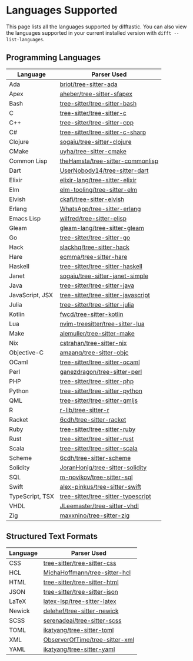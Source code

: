 # Languages Supported

This page lists all the languages supported by difftastic. You can
also view the languages supported in your current installed version
with `difft --list-languages`.

## Programming Languages

| Language        | Parser Used                                                                                 |
|-----------------|---------------------------------------------------------------------------------------------|
| Ada             | [briot/tree-sitter-ada](https://github.com/briot/tree-sitter-ada)                           |
| Apex            | [aheber/tree-sitter-sfapex](https://github.com/aheber/tree-sitter-sfapex)                   |
| Bash            | [tree-sitter/tree-sitter-bash](https://github.com/tree-sitter/tree-sitter-bash)             |
| C               | [tree-sitter/tree-sitter-c](https://github.com/tree-sitter/tree-sitter-c)                   |
| C++             | [tree-sitter/tree-sitter-cpp](https://github.com/tree-sitter/tree-sitter-cpp)               |
| C#              | [tree-sitter/tree-sitter-c-sharp](https://github.com/tree-sitter/tree-sitter-c-sharp)       |
| Clojure         | [sogaiu/tree-sitter-clojure](https://github.com/sogaiu/tree-sitter-clojure)                 |
| CMake           | [uyha/tree-sitter-cmake](https://github.com/uyha/tree-sitter-cmake)                         |
| Common Lisp     | [theHamsta/tree-sitter-commonlisp](https://github.com/theHamsta/tree-sitter-commonlisp)     |
| Dart            | [UserNobody14/tree-sitter-dart](https://github.com/UserNobody14/tree-sitter-dart)           |
| Elixir          | [elixir-lang/tree-sitter-elixir](https://github.com/elixir-lang/tree-sitter-elixir)         |
| Elm             | [elm-tooling/tree-sitter-elm](https://github.com/elm-tooling/tree-sitter-elm)               |
| Elvish          | [ckafi/tree-sitter-elvish](https://github.com/ckafi/tree-sitter-elvish)                     |
| Erlang          | [WhatsApp/tree-sitter-erlang](https://github.com/WhatsApp/tree-sitter-erlang)               |
| Emacs Lisp      | [wilfred/tree-sitter-elisp](https://github.com/Wilfred/tree-sitter-elisp)                   |
| Gleam           | [gleam-lang/tree-sitter-gleam](https://github.com/gleam-lang/tree-sitter-gleam)             |
| Go              | [tree-sitter/tree-sitter-go](https://github.com/tree-sitter/tree-sitter-go)                 |
| Hack            | [slackhq/tree-sitter-hack](https://github.com/slackhq/tree-sitter-hack)                     |
| Hare            | [ecmma/tree-sitter-hare](https://git.sr.ht/~ecmma/tree-sitter-hare)                         |
| Haskell         | [tree-sitter/tree-sitter-haskell](https://github.com/tree-sitter/tree-sitter-haskell)       |
| Janet           | [sogaiu/tree-sitter-janet-simple](https://github.com/sogaiu/tree-sitter-janet-simple)       |
| Java            | [tree-sitter/tree-sitter-java](https://github.com/tree-sitter/tree-sitter-java)             |
| JavaScript, JSX | [tree-sitter/tree-sitter-javascript](https://github.com/tree-sitter/tree-sitter-javascript) |
| Julia           | [tree-sitter/tree-sitter-julia](https://github.com/tree-sitter/tree-sitter-julia)           |
| Kotlin          | [fwcd/tree-sitter-kotlin](https://github.com/fwcd/tree-sitter-kotlin)                       |
| Lua             | [nvim-treesitter/tree-sitter-lua](https://github.com/nvim-treesitter/tree-sitter-lua)       |
| Make            | [alemuller/tree-sitter-make](https://github.com/alemuller/tree-sitter-make)                 |
| Nix             | [cstrahan/tree-sitter-nix](https://github.com/cstrahan/tree-sitter-nix)                     |
| Objective-C     | [amaanq/tree-sitter-objc](https://github.com/amaanq/tree-sitter-objc)                       |
| OCaml           | [tree-sitter/tree-sitter-ocaml](https://github.com/tree-sitter/tree-sitter-ocaml)           |
| Perl            | [ganezdragon/tree-sitter-perl](https://github.com/ganezdragon/tree-sitter-perl)             |
| PHP             | [tree-sitter/tree-sitter-php](https://github.com/tree-sitter/tree-sitter-php)               |
| Python          | [tree-sitter/tree-sitter-python](https://github.com/tree-sitter/tree-sitter-python)         |
| QML             | [tree-sitter/tree-sitter-qmljs](https://github.com/yuja/tree-sitter-qmljs)                  |
| R               | [r-lib/tree-sitter-r](https://github.com/r-lib/tree-sitter-r)                               |
| Racket          | [6cdh/tree-sitter-racket](https://github.com/6cdh/tree-sitter-racket)                       |
| Ruby            | [tree-sitter/tree-sitter-ruby](https://github.com/tree-sitter/tree-sitter-ruby)             |
| Rust            | [tree-sitter/tree-sitter-rust](https://github.com/tree-sitter/tree-sitter-rust)             |
| Scala           | [tree-sitter/tree-sitter-scala](https://github.com/tree-sitter/tree-sitter-scala)           |
| Scheme          | [6cdh/tree-sitter-scheme](https://github.com/6cdh/tree-sitter-scheme)                       |
| Solidity        | [JoranHonig/tree-sitter-solidity](https://github.com/JoranHonig/tree-sitter-solidity)       |
| SQL             | [m-novikov/tree-sitter-sql](https://github.com/m-novikov/tree-sitter-sql)                   |
| Swift           | [alex-pinkus/tree-sitter-swift](https://github.com/alex-pinkus/tree-sitter-swift)           |
| TypeScript, TSX | [tree-sitter/tree-sitter-typescript](https://github.com/tree-sitter/tree-sitter-typescript) |
| VHDL            | [JLeemaster/tree-sitter-vhdl](https://github.com/JLeemaster/tree-sitter-vhdl)               |
| Zig             | [maxxnino/tree-sitter-zig](https://github.com/maxxnino/tree-sitter-zig)                     |

## Structured Text Formats

| Language | Parser Used                                                                         |
|----------|-------------------------------------------------------------------------------------|
| CSS      | [tree-sitter/tree-sitter-css](https://github.com/tree-sitter/tree-sitter-css)       |
| HCL      | [MichaHoffmann/tree-sitter-hcl](https://github.com/MichaHoffmann/tree-sitter-hcl)   |
| HTML     | [tree-sitter/tree-sitter-html](https://github.com/tree-sitter/tree-sitter-html)     |
| JSON     | [tree-sitter/tree-sitter-json](https://github.com/tree-sitter/tree-sitter-json)     |
| LaTeX    | [latex-lsp/tree-sitter-latex](https://github.com/latex-lsp/tree-sitter-latex)       |
| Newick   | [delehef/tree-sitter-newick](https://github.com/delehef/tree-sitter-newick)         |
| SCSS     | [serenadeai/tree-sitter-scss](https://github.com/serenadeai/tree-sitter-scss)       |
| TOML     | [ikatyang/tree-sitter-toml](https://github.com/ikatyang/tree-sitter-toml)           |
| XML      | [ObserverOfTime/tree-sitter-xml](https://github.com/ObserverOfTime/tree-sitter-xml) |
| YAML     | [ikatyang/tree-sitter-yaml](https://github.com/ikatyang/tree-sitter-yaml)           |

